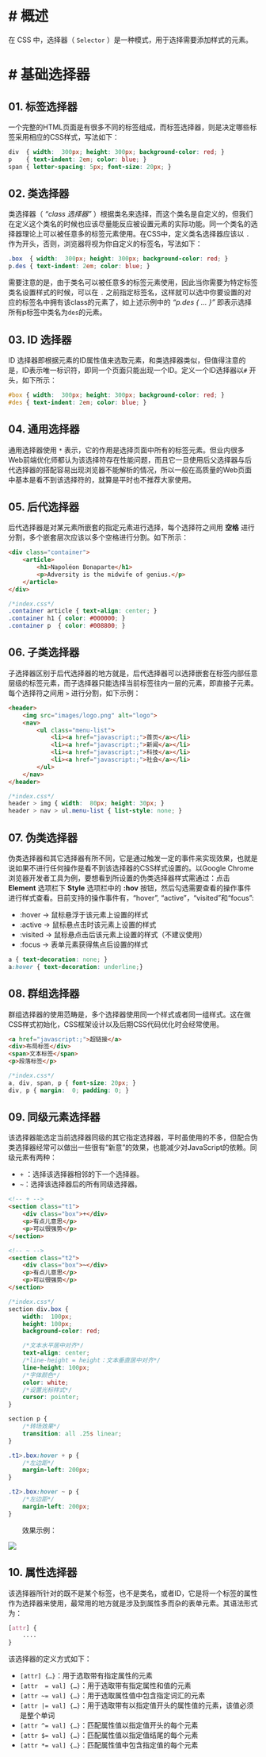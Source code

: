 # # 概述

在 CSS 中，选择器（ `Selector` ）是一种模式，用于选择需要添加样式的元素。

# # 基础选择器

## 01. 标签选择器

一个完整的HTML页面是有很多不同的标签组成，而标签选择器，则是决定哪些标签采用相应的CSS样式，写法如下：

```css
div  { width:  300px; height: 300px; background-color: red; }
p    { text-indent: 2em; color: blue; }
span { letter-spacing: 5px; font-size: 20px; }
```

## 02. 类选择器

类选择器（ *“class 选择器”* ）根据类名来选择，而这个类名是自定义的，但我们在定义这个类名的时候也应该尽量能反应被设置元素的实际功能。同一个类名的选择器理论上可以被任意多的标签元素使用。在CSS中，定义类名选择器应该以 `.` 作为开头，否则，浏览器将视为你自定义的标签名，写法如下：

```css
.box  { width:  300px; height: 300px; background-color: red; }
p.des { text-indent: 2em; color: blue; }
```

需要注意的是，由于类名可以被任意多的标签元素使用，因此当你需要为特定标签类名设置样式的时候，可以在 `.` 之前指定标签名，这样就可以选中你要设置的对应的标签名中拥有该class的元素了，如上述示例中的 *“p.des { … }”*  即表示选择所有p标签中类名为`des`的元素。

## 03. ID 选择器

ID 选择器即根据元素的ID属性值来选取元素，和类选择器类似，但值得注意的是，ID表示唯一标识符，即同一个页面只能出现一个ID。定义一个ID选择器以`#` 开头，如下所示：

```css
#box { width:  300px; height: 300px; background-color: red; }
#des { text-indent: 2em; color: blue; }
```

## 04. 通用选择器

通用选择器使用 `*`  表示，它的作用是选择页面中所有的标签元素。但业内很多Web前端优化师都认为该选择符存在性能问题，而且它一旦使用后父选择器与后代选择器的搭配容易出现浏览器不能解析的情况，所以一般在高质量的Web页面中基本是看不到该选择符的，就算是平时也不推荐大家使用。

## 05. 后代选择器

后代选择器是对某元素所嵌套的指定元素进行选择，每个选择符之间用 **空格** 进行分割，多个嵌套层次应该以多个空格进行分割。如下所示：

```html
<div class="container">
    <article>
        <h1>Napoléon Bonaparte</h1>
        <p>Adversity is the midwife of genius.</p>
    </article>
</div>
```

```css
/*index.css*/
.container article { text-align: center; }
.container h1 { color: #000000; }
.container p  { color: #008800; }
```

## 06. 子类选择器

子选择器区别于后代选择器的地方就是，后代选择器可以选择嵌套在标签内部任意层级的标签元素，而子选择器只能选择当前标签往内一层的元素，即直接子元素。每个选择符之间用 `>` 进行分割，如下示例：

```html
<header>
	<img src="images/logo.png" alt="logo">
	<nav>
		<ul class="menu-list">
			<li><a href="javascript:;">首页</a></li>
			<li><a href="javascript:;">新闻</a></li>
			<li><a href="javascript:;">科技</a></li>
			<li><a href="javascript:;">社会</a></li>
		</ul>
	</nav>
</header>
```

```css
/*index.css*/
header > img { width:  80px; height: 30px; }
header > nav > ul.menu-list { list-style: none; }
```

## 07. 伪类选择器

伪类选择器和其它选择器有所不同，它是通过触发一定的事件来实现效果，也就是说如果不进行任何操作是看不到该选择器的CSS样式设置的。以Google Chrome浏览器开发者工具为例，要想看到所设置的伪类选择器样式需通过：点击 **Element** 选项栏下 **Style** 选项栏中的  **:hov** 按钮，然后勾选需要查看的操作事件进行样式查看。目前支持的操作事件有，“hover”, “active”，“visited”和“focus”:

- :hover  -> 鼠标悬浮于该元素上设置的样式
- :active  -> 鼠标悬点击时该元素上设置的样式
- :visited -> 鼠标悬点击后该元素上设置的样式（不建议使用）
- :focus   -> 表单元素获得焦点后设置的样式

```css
a { text-decoration: none; }		
a:hover { text-decoration: underline;}
```

## 08. 群组选择器

群组选择器的使用范畴是，多个选择器使用同一个样式或者同一组样式。这在做CSS样式初始化，CSS框架设计以及后期CSS代码优化时会经常使用。

```html
<a href="javascript:;">超链接</a>
<div>布局标签</div>
<span>文本标签</span>
<p>段落标签</p>
```

```css
/*index.css*/
a, div, span, p { font-size: 20px; }
div, p { margin:  0; padding: 0; }
```

## 09. 同级元素选择器

该选择器能选定当前选择器同级的其它指定选择器，平时虽使用的不多，但配合伪类选择器经常可以做出一些很有“新意”的效果，也能减少对JavaScript的依赖。同级元素有两种：

- `+` ：选择该选择器相邻的下一个选择器。
- `~`：选择该选择器后的所有同级选择器。

```html
<!-- + -->
<section class="t1">
	<div class="box">+</div>
	<p>有点儿意思</p>
	<p>可以很强势</p>
</section>

<!-- ~ -->
<section class="t2">
	<div class="box">~</div>
	<p>有点儿意思</p>
	<p>可以很强势</p>
</section>
```

```css
/*index.css*/
section div.box { 
	width:  100px;
	height: 100px;
	background-color: red;

	/*文本水平居中对齐*/
	text-align: center;
	/*line-height = height：文本垂直居中对齐*/
	line-height: 100px;
	/*字体颜色*/
	color: white;
	/*设置光标样式*/
	cursor: pointer;
}

section p {
	/*转场效果*/
	transition: all .25s linear;
}

.t1>.box:hover + p {
	/*左边距*/
	margin-left: 200px;
}

.t2>.box:hover ~ p {
	/*左边距*/
	margin-left: 200px;
}
```

  效果示例：

![](IMGS/sibling_selector_test.gif)

## 10. 属性选择器

该选择器所针对的既不是某个标签，也不是类名，或者ID，它是将一个标签的属性作为选择器来使用，最常用的地方就是涉及到属性多而杂的表单元素。其语法形式为：

```css
[attr] {
    ....
}
```

该选择器的定义方式如下：

- `[attr] {…}`：用于选取带有指定属性的元素
- `[attr  = val] {…}`：用于选取带有指定属性和值的元素
- `[attr ~= val] {…}`：用于选取属性值中包含指定词汇的元素
- `[attr |= val] {…}`：用于选取带有以指定值开头的属性值的元素，该值必须是整个单词
- `[attr ^= val] {…}`：匹配属性值以指定值开头的每个元素
- `[attr $= val] {…}`：匹配属性值以指定值结尾的每个元素
- `[attr *= val] {…}`：匹配属性值中包含指定值的每个元素



















